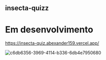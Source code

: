 ## insecta-quizz

# Em desenvolvimento

https://insecta-quiz.abexander159.vercel.app/

![c6db6356-3969-4114-b336-6db4e7950680](https://user-images.githubusercontent.com/58576821/105751651-15da7880-5f25-11eb-8835-3d6e0b308dcf.png)
